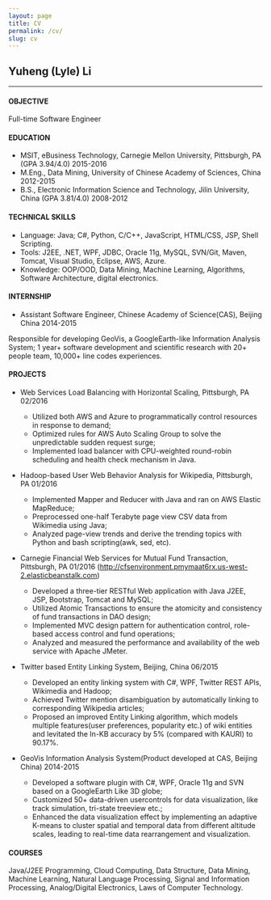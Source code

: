 ```yaml
---
layout: page
title: CV
permalink: /cv/
slug: cv
---
```


## Yuheng (Lyle) Li
-------
#### OBJECTIVE	
Full-time Software Engineer
####	EDUCATION	
*	MSIT, eBusiness Technology, Carnegie Mellon University, Pittsburgh, PA (GPA 3.94/4.0)	2015-2016
*	M.Eng., Data Mining, University of Chinese Academy of Sciences, China	2012-2015
*	B.S., Electronic Information Science and Technology, Jilin University, China (GPA 3.81/4.0)	2008-2012

#### TECHNICAL SKILLS		                                                                                                               
*	Language: Java; C#, Python, C/C++, JavaScript, HTML/CSS, JSP, Shell Scripting.
*	Tools: J2EE, .NET, WPF, JDBC, Oracle 11g, MySQL, SVN/Git, Maven, Tomcat, Visual Studio, Eclipse, AWS, Azure.
*	Knowledge: OOP/OOD, Data Mining, Machine Learning, Algorithms, Software Architecture, digital electronics.

#### INTERNSHIP	
*	Assistant Software Engineer, Chinese Academy of Science(CAS), Beijing China	2014-2015

Responsible for developing GeoVis, a GoogleEarth-like Information Analysis System;
1 year+ software development and scientific research with 20+ people team, 10,000+ line codes experiences.

#### PROJECTS	
-	Web Services Load Balancing with Horizontal Scaling, Pittsburgh, PA	02/2016

	-	Utilized both AWS and Azure to programmatically control resources in response to demand;
	-	Optimized rules for AWS Auto Scaling Group to solve the unpredictable sudden request surge;
	-	Implemented load balancer with CPU-weighted round-robin scheduling and health check mechanism in Java.
-	Hadoop-based User Web Behavior Analysis for Wikipedia, Pittsburgh, PA	01/2016
	-	Implemented Mapper and Reducer with Java and ran on AWS Elastic MapReduce;
	-	Preprocessed one-half Terabyte page view CSV data from Wikimedia using Java;
	-	Analyzed page-view trends and derive the trending topics with Python and bash scripting(awk, sed, etc).
-	Carnegie Financial Web Services for Mutual Fund Transaction, Pittsburgh, PA	01/2016
(http://cfsenvironment.pmymaat6rx.us-west-2.elasticbeanstalk.com)
	-	Developed a three-tier RESTful Web application with Java J2EE, JSP, Bootstrap, Tomcat and MySQL;
	-	Utilized Atomic Transactions to ensure the atomicity and consistency of fund transactions in DAO design;
	-	Implemented MVC design pattern for authentication control, role-based access control and fund operations;
	-	Analyzed and measured the performance and availability of the web service with Apache JMeter.
-	Twitter based Entity Linking System, Beijing, China	06/2015
	-	Developed an entity linking system with C#, WPF, Twitter REST APIs, Wikimedia and Hadoop;
	-	Achieved Twitter mention disambiguation by automatically linking to corresponding Wikipedia articles;
	-	Proposed an improved Entity Linking algorithm, which models multiple features(user preferences, popularity etc.) of wiki entities and levitated the In-KB accuracy by 5% (compared with KAURI) to 90.17%.
-	GeoVis Information Analysis System(Product developed at CAS, Beijing China)	2014-2015
	-	Developed a software plugin with C#, WPF, Oracle 11g and SVN based on a GoogleEarth Like 3D globe;
	-	Customized 50+ data-driven usercontrols for data visualization, like track simulation, tri-state treeview etc.;
	-	Enhanced the data visualization effect by implementing an adaptive K-means to cluster spatial and temporal data from different altitude scales, leading to real-time data rearrangement and visualization.
	
#### COURSES	
Java/J2EE Programming, Cloud Computing, Data Structure, Data Mining, Machine Learning, Natural Language Processing, Signal and Information Processing, Analog/Digital Electronics, Laws of Computer Technology.